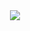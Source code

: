 
<div align=center>
  <img src=https://coffee-delivery-one-theta.vercel.app/assets/Logo-B2hX37pg.svg/>
</div>
